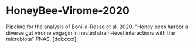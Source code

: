 # HoneyBee-Virome-2020
Pipeline for the analysis of Bonilla-Rosso et al. 2020. "Honey bees harbor a diverse gut virome engagin in nested strain-level interactions with the microbiota" PNAS. [doi:xxxx]


